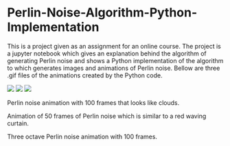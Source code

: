 # Perlin-Noise-Algorithm-Python-Implementation
  This is a project given as an assignment for an online course. The project is a jupyter notebook which gives an explanation behind the algorithm of generating Perlin noise 
and shows a Python implementation of the algorithm to which generates images and animations of Perlin noise. Bellow are three .gif files of the animations created by the Python code.

![](https://github.com/aleksgaleksiev/Perlin-Noise-Algorithm-Python-Implementation/blob/main/Figures/PerlinClouds2.gif) ![](https://github.com/aleksgaleksiev/Perlin-Noise-Algorithm-Python-Implementation/blob/main/Figures/PerlinCurtain2.gif) ![](https://github.com/aleksgaleksiev/Perlin-Noise-Algorithm-Python-Implementation/blob/main/Figures/PerlinNoise2.gif)

Perlin noise animation with 100 frames that looks like clouds.

Animation of 50 frames of Perlin noise which is similar to a red waving curtain.



Three octave Perlin noise animation with 100 frames.







